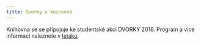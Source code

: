 ```yaml
---
title: Dvorky v knihovně
---
```


Knihovna se se připojuje ke studentské akci DVORKY 2016. Program a více informací naleznete v [letáku](img/dvorky2016.pdf).
